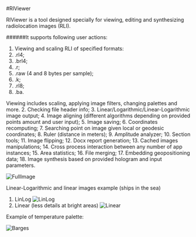 #RlViewer

RlViewer is a tool designed specially for viewing, editing and synthesizing radiolocation images (RLI).

######It supports following user actions:

1. Viewing and scaling RLI of specified formats:
  1. .rl4;
  2. .brl4;
  3. .r;
  4. .raw (4 and 8 bytes per sample);
  5. .k;
  6. .rl8;
  7. .ba.
  
  Viewing includes scaling, applying image filters, changing palettes and more.
2. Checking file header info;
3. Linear/Logarithmic/Linear-Logarithmic image output;
4. Image aligning (different algorithms depending on provided points amount and user input);
5. Image saving;
6. Coordinates recomputing;
7. Searching point on image given local or geodesic coordinates;
8. Ruler (distance in meters);
9. Amplitude analyzer;
10. Section tools;
11. Image flipping;
12. Docx report generation;
13. Cached images manipulations;
14. Cross process interaction between any number of app instances;
15. Area statistics;
16. File merging;
17. Embedding geopositioning data;
18. Image synthesis based on provided hologram and input parameters.

![FullImage](http://i.imgur.com/QblgaXo.png)

Linear-Logarithmic and linear images example (ships in the sea)
  1. LinLog ![LinLog](http://i.imgur.com/NaXJ7SQ.png)
  2. Linear (less details at bright areas) ![Linear](http://i.imgur.com/FT8kXlP.png)
  
Example of temperature palette:
    
 ![Barges](http://i.imgur.com/0GKhZ76.png)
